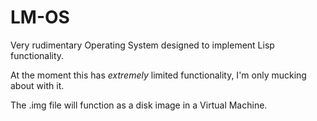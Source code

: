 LM-OS
=====

Very rudimentary Operating System designed to implement Lisp functionality.

At the moment this has *extremely* limited functionality, I'm only mucking about with it.

The .img file will function as a disk image in a Virtual Machine.
